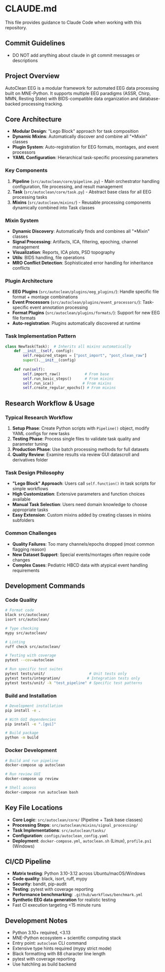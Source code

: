 # CLAUDE.md

This file provides guidance to Claude Code when working with this repository.

## Commit Guidelines
- DO NOT add anything about claude in git commit messages or descriptions

## Project Overview
AutoClean EEG is a modular framework for automated EEG data processing built on MNE-Python. It supports multiple EEG paradigms (ASSR, Chirp, MMN, Resting State) with BIDS-compatible data organization and database-backed processing tracking.

## Core Architecture
- **Modular Design**: "Lego Block" approach for task composition
- **Dynamic Mixins**: Automatically discover and combine all "*Mixin" classes
- **Plugin System**: Auto-registration for EEG formats, montages, and event processors
- **YAML Configuration**: Hierarchical task-specific processing parameters

### Key Components
1. **Pipeline** (`src/autoclean/core/pipeline.py`) - Main orchestrator handling configuration, file processing, and result management
2. **Task** (`src/autoclean/core/task.py`) - Abstract base class for all EEG processing tasks
3. **Mixins** (`src/autoclean/mixins/`) - Reusable processing components dynamically combined into Task classes

### Mixin System
- **Dynamic Discovery**: Automatically finds and combines all "*Mixin" classes
- **Signal Processing**: Artifacts, ICA, filtering, epoching, channel management
- **Visualization**: Reports, ICA plots, PSD topography  
- **Utils**: BIDS handling, file operations
- **MRO Conflict Detection**: Sophisticated error handling for inheritance conflicts

### Plugin Architecture
- **EEG Plugins** (`src/autoclean/plugins/eeg_plugins/`): Handle specific file format + montage combinations
- **Event Processors** (`src/autoclean/plugins/event_processors/`): Task-specific event annotation processing
- **Format Plugins** (`src/autoclean/plugins/formats/`): Support for new EEG file formats
- **Auto-registration**: Plugins automatically discovered at runtime

### Task Implementation Pattern
```python
class NewTask(Task):  # Inherits all mixins automatically
    def __init__(self, config): 
        self.required_stages = ["post_import", "post_clean_raw"]
        super().__init__(config)
    
    def run(self):
        self.import_raw()           # From base
        self.run_basic_steps()      # From mixins
        self.run_ica()             # From mixins
        self.create_regular_epochs() # From mixins
```

## Research Workflow & Usage

### Typical Research Workflow
1. **Setup Phase**: Create Python scripts with `Pipeline()` object, modify YAML configs for new tasks
2. **Testing Phase**: Process single files to validate task quality and parameter tuning
3. **Production Phase**: Use batch processing methods for full datasets
4. **Quality Review**: Examine results via review GUI datascroll and derivatives folder

### Task Design Philosophy
- **"Lego Block" Approach**: Users call `self.function()` in task scripts for simple workflows
- **High Customization**: Extensive parameters and function choices available
- **Manual Task Selection**: Users need domain knowledge to choose appropriate tasks
- **Easy Extension**: Custom mixins added by creating classes in mixins subfolders

### Common Challenges
- **Quality Failures**: Too many channels/epochs dropped (most common flagging reason)
- **New Dataset Support**: Special events/montages often require code changes
- **Complex Cases**: Pediatric HBCD data with atypical event handling requirements

## Development Commands

### Code Quality
```bash
# Format code
black src/autoclean/
isort src/autoclean/

# Type checking
mypy src/autoclean/

# Linting
ruff check src/autoclean/

# Testing with coverage
pytest --cov=autoclean

# Run specific test suites
pytest tests/unit/                    # Unit tests only
pytest tests/integration/            # Integration tests only  
pytest tests/unit/ -k "test_pipeline" # Specific test patterns
```

### Build and Installation
```bash
# Development installation
pip install -e .

# With GUI dependencies
pip install -e ".[gui]"

# Build package
python -m build
```

### Docker Development
```bash
# Build and run pipeline
docker-compose up autoclean

# Run review GUI
docker-compose up review

# Shell access
docker-compose run autoclean bash
```

## Key File Locations
- **Core Logic**: `src/autoclean/core/` (Pipeline + Task base classes)
- **Processing Steps**: `src/autoclean/mixins/signal_processing/`
- **Task Implementations**: `src/autoclean/tasks/`
- **Configuration**: `configs/autoclean_config.yaml`
- **Deployment**: `docker-compose.yml`, `autoclean.sh` (Linux), `profile.ps1` (Windows)

## CI/CD Pipeline
- **Matrix testing**: Python 3.10-3.12 across Ubuntu/macOS/Windows
- **Code quality**: black, isort, ruff, mypy 
- **Security**: bandit, pip-audit
- **Testing**: pytest with coverage reporting
- **Performance benchmarking**: `.github/workflows/benchmark.yml`
- **Synthetic EEG data generation** for realistic testing
- Fast CI execution targeting <15 minute runs

## Development Notes
- Python 3.10+ required, <3.13
- MNE-Python ecosystem + scientific computing stack
- Entry point: `autoclean` CLI command
- Extensive type hints required (mypy strict mode)
- Black formatting with 88 character line length
- pytest with coverage reporting
- Use hatchling as build backend